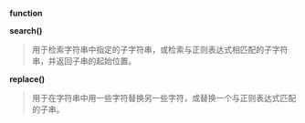 
**function**

**search()**

> 用于检索字符串中指定的子字符串，或检索与正则表达式相匹配的子字符串，并返回子串的起始位置。

**replace()**

> 用于在字符串中用一些字符替换另一些字符，或替换一个与正则表达式匹配的子串。